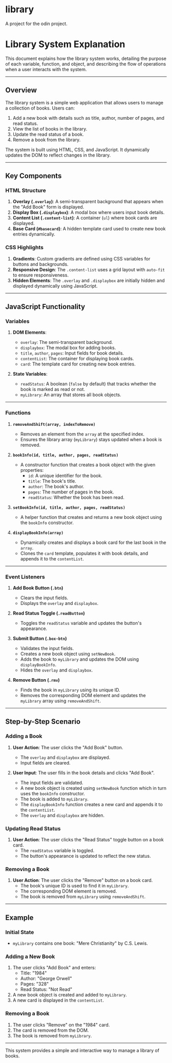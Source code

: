 # library
A project for the odin project.

# Library System Explanation

This document explains how the library system works, detailing the purpose of each variable, function, and object, and describing the flow of operations when a user interacts with the system.

---

## Overview

The library system is a simple web application that allows users to manage a collection of books. Users can:
1. Add a new book with details such as title, author, number of pages, and read status.
2. View the list of books in the library.
3. Update the read status of a book.
4. Remove a book from the library.

The system is built using HTML, CSS, and JavaScript. It dynamically updates the DOM to reflect changes in the library.

---

## Key Components

### HTML Structure

1. **Overlay (`.overlay`)**: A semi-transparent background that appears when the "Add Book" form is displayed.
2. **Display Box (`.displaybox`)**: A modal box where users input book details.
3. **Content List (`.content-list`)**: A container (`ul`) where book cards are displayed.
4. **Base Card (`#basecard`)**: A hidden template card used to create new book entries dynamically.

### CSS Highlights

1. **Gradients**: Custom gradients are defined using CSS variables for buttons and backgrounds.
2. **Responsive Design**: The `.content-list` uses a grid layout with `auto-fit` to ensure responsiveness.
3. **Hidden Elements**: The `.overlay` and `.displaybox` are initially hidden and displayed dynamically using JavaScript.

---

## JavaScript Functionality

### Variables

1. **DOM Elements**:
   - `overlay`: The semi-transparent background.
   - `displaybox`: The modal box for adding books.
   - `title`, `author`, `pages`: Input fields for book details.
   - `contentList`: The container for displaying book cards.
   - `card`: The template card for creating new book entries.

2. **State Variables**:
   - `readStatus`: A boolean (`false` by default) that tracks whether the book is marked as read or not.
   - `myLibrary`: An array that stores all book objects.

---

### Functions

1. **`removeAndShift(array, indexToRemove)`**
   - Removes an element from the `array` at the specified index.
   - Ensures the library array (`myLibrary`) stays updated when a book is removed.

2. **`bookInfo(id, title, author, pages, readStatus)`**
   - A constructor function that creates a book object with the given properties:
     - `id`: A unique identifier for the book.
     - `title`: The book's title.
     - `author`: The book's author.
     - `pages`: The number of pages in the book.
     - `readStatus`: Whether the book has been read.

3. **`setBookInfo(id, title, author, pages, readStatus)`**
   - A helper function that creates and returns a new book object using the `bookInfo` constructor.

4. **`displayBookInfo(array)`**
   - Dynamically creates and displays a book card for the last book in the `array`.
   - Clones the `card` template, populates it with book details, and appends it to the `contentList`.

---

### Event Listeners

1. **Add Book Button (`.btn`)**
   - Clears the input fields.
   - Displays the `overlay` and `displaybox`.

2. **Read Status Toggle (`.readButton`)**
   - Toggles the `readStatus` variable and updates the button's appearance.

3. **Submit Button (`.box-btn`)**
   - Validates the input fields.
   - Creates a new book object using `setNewBook`.
   - Adds the book to `myLibrary` and updates the DOM using `displayBookInfo`.
   - Hides the `overlay` and `displaybox`.

4. **Remove Button (`.rmv`)**
   - Finds the book in `myLibrary` using its unique ID.
   - Removes the corresponding DOM element and updates the `myLibrary` array using `removeAndShift`.

---

## Step-by-Step Scenario

### Adding a Book

1. **User Action**: The user clicks the "Add Book" button.
   - The `overlay` and `displaybox` are displayed.
   - Input fields are cleared.

2. **User Input**: The user fills in the book details and clicks "Add Book".
   - The input fields are validated.
   - A new book object is created using `setNewBook` function which in turn uses the `bookInfo` constructor.
   - The book is added to `myLibrary`.
   - The `displayBookInfo` function creates a new card and appends it to the `contentList`.
   - The `overlay` and `displaybox` are hidden.

### Updating Read Status

1. **User Action**: The user clicks the "Read Status" toggle button on a book card.
   - The `readStatus` variable is toggled.
   - The button's appearance is updated to reflect the new status.

### Removing a Book

1. **User Action**: The user clicks the "Remove" button on a book card.
   - The book's unique ID is used to find it in `myLibrary`.
   - The corresponding DOM element is removed.
   - The book is removed from `myLibrary` using `removeAndShift`.

---

## Example

### Initial State
- `myLibrary` contains one book: "Mere Christianity" by C.S. Lewis.

### Adding a New Book
1. The user clicks "Add Book" and enters:
   - Title: "1984"
   - Author: "George Orwell"
   - Pages: "328"
   - Read Status: "Not Read"
2. A new book object is created and added to `myLibrary`.
3. A new card is displayed in the `contentList`.

### Removing a Book
1. The user clicks "Remove" on the "1984" card.
2. The card is removed from the DOM.
3. The book is removed from `myLibrary`.

---

This system provides a simple and interactive way to manage a library of books.
